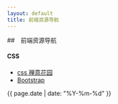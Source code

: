 ```yaml
---
layout: default
title: 前端资源导航 
---
```


##　前端资源导航

#### CSS
- [css 禅意花园](http://www.csszengarden.com/)
- [Bootstrap](http://www.bootcss.com/)



{{ page.date | date: "%Y-%m-%d" }}
